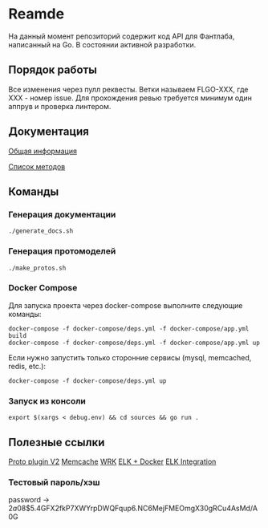 # Reamde

На данный момент репозиторий содержит код API для Фантлаба, написанный на Go. В состоянии активной разработки.

## Порядок работы

Все изменения через пулл реквесты. Ветки называем FLGO-XXX, где XXX - номер issue. Для прохождения ревью требуется минимум один аппрув и проверка линтером.

## Документация

[Общая информация](docs/common.md)

[Список методов](docs/generated.md)

## Команды

### Генерация документации

``` console
./generate_docs.sh
```

### Генерация протомоделей

``` console
./make_protos.sh
```

### Docker Compose

Для запуска проекта через docker-compose выполните следующие команды:

``` console
docker-compose -f docker-compose/deps.yml -f docker-compose/app.yml build
docker-compose -f docker-compose/deps.yml -f docker-compose/app.yml up
```

Если нужно запустить только сторонние сервисы (mysql, memcached, redis, etc.):

``` console
docker-compose -f docker-compose/deps.yml up
```

### Запуск из консоли

``` console
export $(xargs < debug.env) && cd sources && go run .
```

## Полезные ссылки

[Proto plugin V2](https://github.com/protocolbuffers/protobuf-go)
[Memcache](https://github.com/memcached/memcached/wiki/Commands)
[WRK](https://github.com/wg/wrk)
[ELK + Docker](https://github.com/deviantony/docker-elk)
[ELK Integration](https://www.elastic.co/blog/how-to-instrument-your-go-app-with-the-elastic-apm-go-agent)

### Тестовый пароль/хэш

password -> $2a$08$5.4GFX2fkP7XWYrpDWQFqup6.NC6MejFMEOmgX30gRCu4AsMd/A0G
